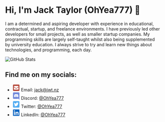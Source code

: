 Hi, I'm Jack Taylor (OhYea777) 👋
=================================

I am a determined and aspiring developer with experience in educational, contractual, startup, and 
freelance environments. I have previously led other developers for small projects, as well as smaller 
startup companies. My programming skills are largely self-taught whilst also being supplemented by 
university education. I always strive to try and learn new things about technologies, and programming, 
each day.
<br />

![GitHub Stats](https://github-readme-stats.vercel.app/api?username=OhYea777&show_icons=true&theme=merko&count_private=true)

Find me on my socials:
------------------------

- ![Email](./icons/envelope-square.svg) Email: [jack@jwt.nz](mailto:jack@jwt.nz)
- ![Discord](./icons/discord.svg) Discord: [@OhYea777](https://discordapp.com/users/226900963540074498)
- ![Twitter](./icons/twitter-square.svg) Twitter: [@OhYea777](https://twitter.com/OhYea777)
- ![LinkedIn](./icons/linkedin.svg) LinkedIn: [@OhYea777](https://www.linkedin.com/in/ohyea777/)
